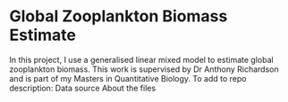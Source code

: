 # Global Zooplankton Biomass Estimate
In this project, I use a generalised linear mixed model to estimate global zooplankton biomass. This work is supervised by Dr Anthony Richardson and is part of my Masters in Quantitative Biology. 
To add to repo description:
Data source
About the files 
